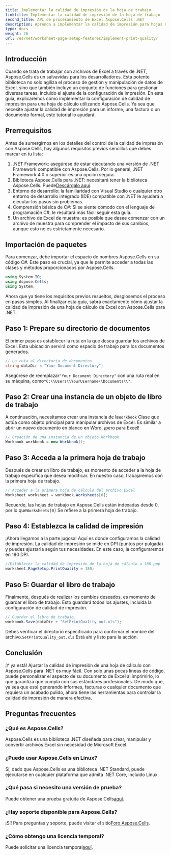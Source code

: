 ```yaml
---
title: Implementar la calidad de impresión de la hoja de trabajo
linktitle: Implementar la calidad de impresión de la hoja de trabajo
second_title: API de procesamiento de Excel Aspose.Cells .NET
description: Aprenda a implementar la calidad de impresión para hojas de cálculo en Aspose.Cells para .NET con esta guía fácil de seguir. Perfecta para administrar documentos de Excel de manera eficiente.
type: docs
weight: 26
url: /es/net/worksheet-page-setup-features/implement-print-quality/
---
```

## Introducción
Cuando se trata de trabajar con archivos de Excel a través de .NET, Aspose.Cells es un salvavidas para los desarrolladores. Esta potente biblioteca no solo agiliza el proceso de gestión y manipulación de datos de Excel, sino que también incluye un conjunto de funciones para gestionar diversas tareas, incluido el ajuste de la configuración de impresión. En esta guía, explicaremos cómo implementar la configuración de calidad de impresión para una hoja de cálculo utilizando Aspose.Cells. Ya sea que necesite ajustar la calidad de impresión para un informe, una factura o un documento formal, este tutorial lo ayudará.
## Prerrequisitos
Antes de sumergirnos en los detalles del control de la calidad de impresión con Aspose.Cells, hay algunos requisitos previos sencillos que debes marcar en tu lista:
1. .NET Framework: asegúrese de estar ejecutando una versión de .NET Framework compatible con Aspose.Cells. Por lo general, .NET Framework 4.0 o superior es una opción segura.
2.  Biblioteca Aspose.Cells para .NET: necesitará tener la biblioteca Aspose.Cells. Puede[Descárgalo aquí](https://releases.aspose.com/cells/net/).
3. Entorno de desarrollo: la familiaridad con Visual Studio o cualquier otro entorno de desarrollo integrado (IDE) compatible con .NET le ayudará a ejecutar los pasos sin problemas.
4. Comprensión básica de C#: Si se siente cómodo con el lenguaje de programación C#, le resultará más fácil seguir esta guía.
5. Un archivo de Excel de muestra: es posible que desee comenzar con un archivo de muestra para comprender el impacto de sus cambios, aunque esto no es estrictamente necesario.
## Importación de paquetes
Para comenzar, debe importar el espacio de nombres Aspose.Cells en su código C#. Este paso es crucial, ya que le permite acceder a todas las clases y métodos proporcionados por Aspose.Cells.
```csharp
using System.IO;
using Aspose.Cells;
using System;
```
Ahora que ya tiene los requisitos previos resueltos, desglosemos el proceso en pasos simples. Al finalizar esta guía, sabrá exactamente cómo ajustar la calidad de impresión de una hoja de cálculo de Excel con Aspose.Cells para .NET.
## Paso 1: Prepare su directorio de documentos
El primer paso es establecer la ruta en la que desea guardar los archivos de Excel. Esta ubicación servirá como espacio de trabajo para los documentos generados.
```csharp
// La ruta al directorio de documentos.
string dataDir = "Your Document Directory";
```
 Asegúrese de reemplazar`"Your Document Directory"` con una ruta real en su máquina, como`"C:\\Users\\YourUsername\\Documents\\"`.
## Paso 2: Crear una instancia de un objeto de libro de trabajo
 A continuación, necesitamos crear una instancia de la`Workbook` Clase que actúa como objeto principal para manipular archivos de Excel. Es similar a abrir un nuevo documento en blanco en Word, ¡pero para Excel!
```csharp
// Creación de una instancia de un objeto Workbook
Workbook workbook = new Workbook();
```
## Paso 3: Acceda a la primera hoja de trabajo
Después de crear un libro de trabajo, es momento de acceder a la hoja de trabajo específica que desea modificar. En nuestro caso, trabajaremos con la primera hoja de trabajo.
```csharp
// Acceder a la primera hoja de cálculo del archivo Excel
Worksheet worksheet = workbook.Worksheets[0];
```
 Recuerde, las hojas de trabajo en Aspose.Cells están indexadas desde 0, por lo que`Worksheets[0]` Se refiere a la primera hoja de trabajo.
## Paso 4: Establezca la calidad de impresión
¡Ahora llegamos a la parte jugosa! Aquí es donde configuramos la calidad de impresión. La calidad de impresión se mide en DPI (puntos por pulgada) y puedes ajustarla según tus necesidades. En este caso, la configuraremos en 180 DPI.
```csharp
//Establecer la calidad de impresión de la hoja de cálculo a 180 ppp
worksheet.PageSetup.PrintQuality = 180;
```
## Paso 5: Guardar el libro de trabajo
Finalmente, después de realizar los cambios deseados, es momento de guardar el libro de trabajo. Esto guardará todos los ajustes, incluida la configuración de calidad de impresión.
```csharp
// Guardar el libro de trabajo.
workbook.Save(dataDir + "SetPrintQuality_out.xls");
```
 Debes verificar el directorio especificado para confirmar el nombre del archivo.`SetPrintQuality_out.xls` Está ahí y listo para la acción.
## Conclusión
¡Y ya está! Ajustar la calidad de impresión de una hoja de cálculo con Aspose.Cells para .NET es muy fácil. Con solo unas pocas líneas de código, puede personalizar el aspecto de su documento de Excel al imprimirlo, lo que garantiza que cumpla con sus estándares profesionales. De modo que, ya sea que esté generando informes, facturas o cualquier documento que requiera un acabado pulido, ahora tiene las herramientas para controlar la calidad de impresión de manera efectiva.
## Preguntas frecuentes
### ¿Qué es Aspose.Cells?
Aspose.Cells es una biblioteca .NET diseñada para crear, manipular y convertir archivos Excel sin necesidad de Microsoft Excel.
### ¿Puedo usar Aspose.Cells en Linux?
Sí, dado que Aspose.Cells es una biblioteca .NET Standard, puede ejecutarse en cualquier plataforma que admita .NET Core, incluido Linux.
### ¿Qué pasa si necesito una versión de prueba?
 Puede obtener una prueba gratuita de Aspose.Cells[aquí](https://releases.aspose.com/).
### ¿Hay soporte disponible para Aspose.Cells?
 ¡Sí! Para preguntas y soporte, puede visitar el sitio[Foro Aspose.Cells](https://forum.aspose.com/c/cells/9).
### ¿Cómo obtengo una licencia temporal?
 Puede solicitar una licencia temporal[aquí](https://purchase.aspose.com/temporary-license/).
